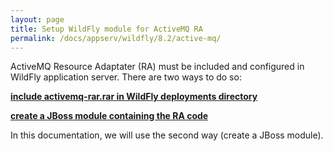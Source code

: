 ```yaml
---
layout: page
title: Setup WildFly module for ActiveMQ RA
permalink: /docs/appserv/wildfly/8.2/active-mq/
---
```



ActiveMQ Resource Adaptater (RA) must be included and configured in WildFly application server. There are two ways to do so:



<strong><a href="/docs/appserv/wildfly/8.2/active-mq/wildfly-activemq-integration-as-application/">include activemq-rar.rar in WildFly deployments directory</a></strong>

<strong><a href="/docs/appserv/wildfly/8.2/active-mq//wildfly-activemq-integration-as-module/">create a JBoss module containing the RA code</a></strong>





In this documentation, we will use the second way (create a JBoss module).
